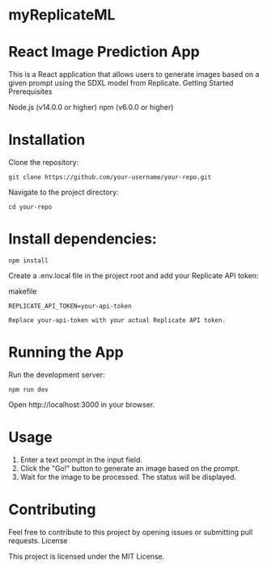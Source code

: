# myReplicateML

# React Image Prediction App

This is a React application that allows users to generate images based on a given prompt using the SDXL model from Replicate.
Getting Started
Prerequisites

Node.js (v14.0.0 or higher)
npm (v6.0.0 or higher)

# Installation

Clone the repository:



    git clone https://github.com/your-username/your-repo.git



Navigate to the project directory:

    cd your-repo


# Install dependencies:



    npm install

Create a .env.local file in the project root and add your Replicate API token:

makefile

    REPLICATE_API_TOKEN=your-api-token

    Replace your-api-token with your actual Replicate API token.

# Running the App

Run the development server:



    npm run dev

Open http://localhost:3000 in your browser.

# Usage

1. Enter a text prompt in the input field.
2. Click the "Go!" button to generate an image based on the prompt.
3. Wait for the image to be processed. The status will be displayed.

# Contributing

Feel free to contribute to this project by opening issues or submitting pull requests.
License

This project is licensed under the MIT License.

